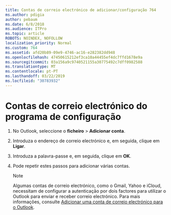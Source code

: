 ```yaml
---
title: Contas de correio electrónico de adicionar/configuração 764
ms.author: pdigia
author: pebaum
ms.date: 6/8/2018
ms.audience: ITPro
ms.topic: article
ROBOTS: NOINDEX, NOFOLLOW
localization_priority: Normal
ms.custom: 764
ms.assetid: afd20b89-09e9-4746-ac16-e282382dd948
ms.openlocfilehash: 47450615212ef3ca10a44455ef4dc7ffd1678e9a
ms.sourcegitcommit: 03a156a9c9740521155a30775492c7dff0982588
ms.translationtype: MT
ms.contentlocale: pt-PT
ms.lasthandoff: 03/22/2019
ms.locfileid: "30783932"
---
```

# <a name="setup-email-accounts"></a>Contas de correio electrónico do programa de configuração

1. No Outlook, seleccione o **ficheiro** \> **Adicionar conta**.
    
2. Introduza o endereço de correio electrónico e, em seguida, clique em **Ligar**.
    
3. Introduza a palavra-passe e, em seguida, clique em **OK**.
    
4. Pode repetir estes passos para adicionar várias contas.
    
    > [!NOTE]
    > Algumas contas de correio electrónico, como o Gmail, Yahoo e iCloud, necessitam de configurar a autenticação por dois factores para utilizar o Outlook para enviar e receber correio electrónico. Para mais informações, consulte [Adicionar uma conta de correio electrónico para o Outlook](https://support.office.com/article/6e27792a-9267-4aa4-8bb6-c84ef146101b.aspx). 
  

